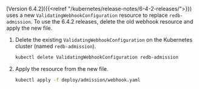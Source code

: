  [Version 6.4.2]({{<relref "/kubernetes/release-notes/6-4-2-releases/">}}) uses a new `ValidatingWebhookConfiguration` resource to replace `redb-admission`. To use the 6.4.2 releases, delete the old webhook resource and apply the new file.

1. Delete the existing `ValidatingWebhookConfiguration` on the Kubernetes cluster (named `redb-admission`).

    ```sh
    kubectl delete ValidatingWebhookConfiguration redb-admission
    ```

1. Apply the resource from the new file.

    ```sh
    kubectl apply -f deploy/admission/webhook.yaml
    ```